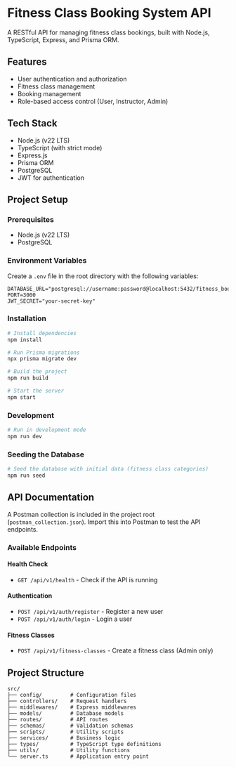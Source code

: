 # Fitness Class Booking System API

A RESTful API for managing fitness class bookings, built with Node.js, TypeScript, Express, and Prisma ORM.

## Features

- User authentication and authorization
- Fitness class management
- Booking management
- Role-based access control (User, Instructor, Admin)

## Tech Stack

- Node.js (v22 LTS)
- TypeScript (with strict mode)
- Express.js
- Prisma ORM
- PostgreSQL
- JWT for authentication

## Project Setup

### Prerequisites

- Node.js (v22 LTS)
- PostgreSQL

### Environment Variables

Create a `.env` file in the root directory with the following variables:

```
DATABASE_URL="postgresql://username:password@localhost:5432/fitness_booking_db"
PORT=3000
JWT_SECRET="your-secret-key"
```

### Installation

```bash
# Install dependencies
npm install

# Run Prisma migrations
npx prisma migrate dev

# Build the project
npm run build

# Start the server
npm start
```

### Development

```bash
# Run in development mode
npm run dev
```

### Seeding the Database

```bash
# Seed the database with initial data (fitness class categories)
npm run seed
```

## API Documentation

A Postman collection is included in the project root (`postman_collection.json`). Import this into Postman to test the API endpoints.

### Available Endpoints

#### Health Check

- `GET /api/v1/health` - Check if the API is running

#### Authentication

- `POST /api/v1/auth/register` - Register a new user
- `POST /api/v1/auth/login` - Login a user

#### Fitness Classes

- `POST /api/v1/fitness-classes` - Create a fitness class (Admin only)

## Project Structure

```
src/
├── config/         # Configuration files
├── controllers/    # Request handlers
├── middlewares/    # Express middlewares
├── models/         # Database models
├── routes/         # API routes
├── schemas/        # Validation schemas
├── scripts/        # Utility scripts
├── services/       # Business logic
├── types/          # TypeScript type definitions
├── utils/          # Utility functions
└── server.ts       # Application entry point
```
